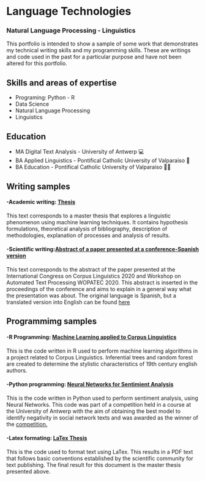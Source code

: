 # Language Technologies
### Natural Language Processing - Linguistics

This portfolio is intended to show a sample of some work that demonstrates my technical writing skills and my programming skills. These are writings and code used in the past for a particular purpose and have not been altered for this portfolio.

## Skills and areas of expertise
- Programing: Python - R
- Data Science
- Natural Language Processing
- Linguistics
  
## Education
- MA Digital Text Analysis - University of Antwerp 💻
- BA Applied Linguistics - Pontifical Catholic University of Valparaiso 📜
- BA Education - Pontifical Catholic University of Valparaiso 👩‍🏫

## Writing samples

#### -Academic writing: [Thesis](https://github.com/valeravest1/portfolio/blob/main/Thesis_Valentina_Ravest.pdf)

This text corresponds to a master thesis that explores a linguistic phenomenon using machine learning techniques. It contains hypothesis formulations, theoretical analysis of bibliography, description of methodologies, explanation of processes and analysis of results.

#### -Scientific writing:[Abstract of a paper presented at a conference-Spanish version](https://pure.rug.nl/ws/portalfiles/portal/155049863/Libro_de_Res_menes_Actas_III_CILCC_2020_y_V_WoPATeC_2020_Virtual_.pdf#page=294)

This text corresponds to the abstract of the paper presented at the International Congress on Corpus Linguistics 2020 and Workshop on Automated Text Processing WOPATEC 2020. This abstract is inserted in the proceedings of the conference and aims to explain in a general way what the presentation was about. The original language is Spanish, but a translated version into English can be found [here](https://github.com/valeravest1/portfolio/blob/main/WOPATEC%20en.pdf)

## Programmimg samples

#### -R Programming: [Machine Learning applied to Corpus Linguistics](https://github.com/valeravest1/portfolio/blob/main/code_thesis_r.ipynb)
This is the code written in R used to perform machine learning algorithms in a project related to Corpus Linguistics. Inferential trees and random forest are created to determine the stylistic characteristics of 19th century english authors.

#### -Python programming: [Neural Networks for Sentimient Analysis](https://github.com/valeravest1/portfolio/blob/main/Neural_BERT_HW_solution_adapted.ipynb)
This is the code written in Python used to perform sentiment analysis, using Neural Networks. This code was part of a competition held in a course at the University of Antwerp with the aim of obtaining the best model to identify negativity in social network texts and was awarded as the winner of the [competition.](https://www.uantwerpen.be/en/study/programmes/all-programmes/digital-text-analysis/about-the-programme/taste-of-dta/)

#### -Latex formating: [LaTex Thesis](https://github.com/valeravest1/portfolio/blob/main/latex-thesis-formating.tex)
This is the code used to format text using LaTex. This results in a PDF text that follows basic conventions established by the scientific community for text publishing. The final result for this document is the master thesis presented above.

